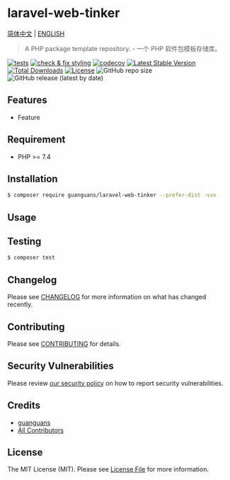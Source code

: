 # laravel-web-tinker

[简体中文](README-zh_CN.md) | [ENGLISH](README.md)

> A PHP package template repository. - 一个 PHP 软件包模板存储库。

[![tests](https://github.com/guanguans/laravel-web-tinker/workflows/tests/badge.svg)](https://github.com/guanguans/laravel-web-tinker/actions)
[![check & fix styling](https://github.com/guanguans/laravel-web-tinker/actions/workflows/php-cs-fixer.yml/badge.svg)](https://github.com/guanguans/laravel-web-tinker/actions)
[![codecov](https://codecov.io/gh/guanguans/laravel-web-tinker/branch/main/graph/badge.svg?token=URGFAWS6S4)](https://codecov.io/gh/guanguans/laravel-web-tinker)
[![Latest Stable Version](https://poser.pugx.org/guanguans/laravel-web-tinker/v)](//packagist.org/packages/guanguans/laravel-web-tinker)
[![Total Downloads](https://poser.pugx.org/guanguans/laravel-web-tinker/downloads)](//packagist.org/packages/guanguans/laravel-web-tinker)
[![License](https://poser.pugx.org/guanguans/laravel-web-tinker/license)](//packagist.org/packages/guanguans/laravel-web-tinker)
![GitHub repo size](https://img.shields.io/github/repo-size/guanguans/laravel-web-tinker)
![GitHub release (latest by date)](https://img.shields.io/github/v/release/guanguans/laravel-web-tinker)

## Features

* Feature

## Requirement

* PHP >= 7.4

## Installation

```bash
$ composer require guanguans/laravel-web-tinker --prefer-dist -vvv
```

## Usage

## Testing

```bash
$ composer test
```

## Changelog

Please see [CHANGELOG](CHANGELOG.md) for more information on what has changed recently.

## Contributing

Please see [CONTRIBUTING](.github/CONTRIBUTING.md) for details.

## Security Vulnerabilities

Please review [our security policy](../../security/policy) on how to report security vulnerabilities.

## Credits

* [guanguans](https://github.com/guanguans)
* [All Contributors](../../contributors)

## License

The MIT License (MIT). Please see [License File](LICENSE) for more information.
